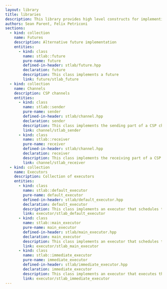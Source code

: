 ```yaml
---
layout: library
title: libraries
description: This library provides high level constructs for implementing algorithms that eases the use of multiple CPU cores while minimizing the contention.
authors: Sean Parent, Felix Petriconi
sections:
  - kind: collection
    name: Futures
    description: Alternative future implementation
    entities:
      - kind: class
        name: stlab::future
        pure-name: future
        defined-in-header: stlab/future.hpp
        declaration: future
        description: This class implements a future
        link: future/stlab_future
  - kind: collection
    name: Channels
    description: CSP channels
    entities:
      - kind: class
        name: stlab::sender
        pure-name: sender
        defined-in-header: stlab/channel.hpp
        declaration: sender
        description: This class implements the sending part of a CSP channel
        link: channel/stlab_sender
      - kind: class
        name: stlab::receiver
        pure-name: receiver
        defined-in-header: stlab/channel.hpp
        declaration: receiver
        description: This class implements the receiving part of a CSP channel
        link: channel/stlab_receiver
  - kind: collection
    name: Executors
    description: Collection of executors
    entities:
      - kind: class
        name: stlab::default_executor
        pure-name: default_executor
        defined-in-header: stlab/default_executor.hpp
        declaration: default_executor
        description: This class implements an executor that schedules the tasks on a thread pool
        link: executor/stlab_default_executor
      - kind: class
        name: stlab::main_executor
        pure-name: main_executor
        defined-in-header: stlab/main_executor.hpp
        declaration: main_executor
        description: This class implements an executor that schedules the tasks on the main loop
        link: executor/stlab_main_executor
      - kind: class
        name: stlab::immediate_executor
        pure-name: immediate_executor
        defined-in-header: stlab/immediate_executor.hpp
        declaration: immediate_executor
        description: This class implements an executor that executes the task immediately
        link: executor/stlab_immediate_executor
---
```

